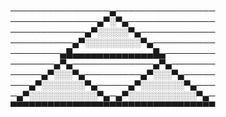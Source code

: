 ────────────────▄────────────────
──────────────▄▀░▀▄──────────────
────────────▄▀░░░░░▀▄────────────
──────────▄▀░░░░░░░░░▀▄──────────
────────▄█▄▄▄▄▄▄▄▄▄▄▄▄▄█▄────────
───────▄▀▄─────────────▄▀▄───────
─────▄▀░░░▀▄─────────▄▀░░░▀▄─────
───▄▀░░░░░░░▀▄─────▄▀░░░░░░░▀▄───
─▄▀░░░░░░░░░░░▀▄─▄▀░░░░░░░░░░░▀▄─
▀▀▀▀▀▀▀▀▀▀▀▀▀▀▀▀▀▀▀▀▀▀▀▀▀▀▀▀▀▀▀▀▀
